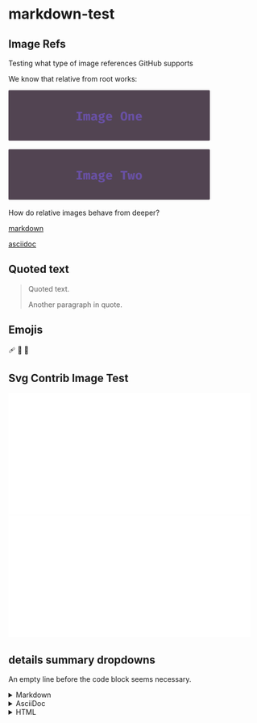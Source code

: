 # markdown-test

## Image Refs
Testing what type of image references GitHub supports

We know that relative from root works:


![image 1](images/img1/image1.png)


![image 2](images/img2/image2.png)

How do relative images behave from deeper?

[markdown](dir1/dir2/dir3/test.md)

[asciidoc](dir1/dir2/dir3/test.adoc)

## Quoted text

> Quoted text.
>
> Another paragraph in quote.

## Emojis

:adhesive_bandage:
:hatched_chick:
:pushpin:

## Svg Contrib Image Test

![svg image](/images/contrib.svg)
![svg image](/images/contrib.svg)

## details summary dropdowns
An empty line before the code block seems necessary.

<details><summary>Markdown</summary>

```markdown
[![bb compatible](https://raw.githubusercontent.com/babashka/babashka/master/logo/badge.svg)](https://babashka.org)
```
</details>

<details><summary>AsciiDoc</summary>

```asciidoc
https://babashka.org[image:https://raw.githubusercontent.com/babashka/babashka/master/logo/badge.svg[bb compatible]]
```
</details>

<details><summary>HTML</summary>

```html
<a href="https://babashka.org" rel="nofollow"><img src="https://github.com/babashka/babashka/raw/master/logo/badge.svg" alt="bb compatible" style="max-width: 100%;"></a>
```
</details>
<br/>

